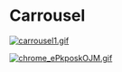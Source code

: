 # Carrousel

[![carrousel1.gif](https://s12.gifyu.com/images/carrousel1.gif)](https://gifyu.com/image/SnHEG)

[![chrome_ePkposkOJM.gif](https://s11.gifyu.com/images/chrome_ePkposkOJM.gif)](https://gifyu.com/image/SnHE8)
